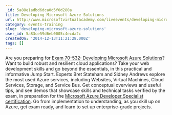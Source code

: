 ```yaml
---
_id: 5a88e1adbd6dca0d5f0d280a
title: Developing Microsoft Azure Solutions
url: http://www.microsoftvirtualacademy.com/liveevents/developing-microsoft-azure-solutions
category: events-training
slug: 'developing-microsoft-azure-solutions'
user_id: 5a83ce59d6eb0005c4ecda2c
createdOn: '2014-12-13T11:21:28.000Z'
tags: []
---
```


Are you preparing for <a href="https://www.microsoft.com/learning/en-us/exam-70-532.aspx" target="_blank">Exam 70-532: Developing Microsoft Azure Solutions</a>? Want to build robust and resilient cloud applications? Take your web development skills and go beyond the essentials, in this practical and informative Jump Start. Experts Bret Stateham and Sidney Andrews explore the most used Azure services, including Websites, Virtual Machines, Cloud Services, Storage, and Service Bus. Get conceptual overviews and useful tips, and see demos that showcase skills and technical tasks verified by the exam, in preparation for the <a href="https://www.microsoft.com/learning/en-us/azure-certification.aspx">Microsoft Azure Developer Specialist certification</a>. Go from implementation to understanding, as you skill up on Azure, get exam ready, and learn to set up enterprise-grade projects.
